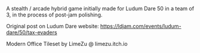 A stealth / arcade hybrid game initially made for Ludum Dare 50 in a team of 3, in the process of post-jam polishing.

Original post on Ludum Dare website:
https://ldjam.com/events/ludum-dare/50/tax-evaders

Modern Office Tileset by LimeZu @ limezu.itch.io 
